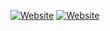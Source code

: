 [![Website](https://img.shields.io/website?url=https%3A%2F%2Fwww.hugoverhelst.nl&label=hugoverhelst.nl)](https://hugoverhelst.nl)
[![Website](https://img.shields.io/website?url=https%3A%2F%2Fhverhelst.github.io&label=hverhelst.github.io)](https://hverhelst.github.io)
